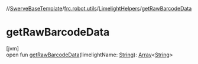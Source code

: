 //[SwerveBaseTemplate](../../../index.md)/[frc.robot.utils](../index.md)/[LimelightHelpers](index.md)/[getRawBarcodeData](get-raw-barcode-data.md)

# getRawBarcodeData

[jvm]\
open fun [getRawBarcodeData](get-raw-barcode-data.md)(limelightName: [String](https://docs.oracle.com/javase/8/docs/api/java/lang/String.html)): [Array](https://kotlinlang.org/api/latest/jvm/stdlib/kotlin/-array/index.html)&lt;[String](https://docs.oracle.com/javase/8/docs/api/java/lang/String.html)&gt;
